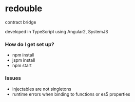 # redouble #

contract bridge

developed in TypeScript using Angular2, SystemJS

### How do I get set up? ###

* npm install
* jspm install
* npm start

### Issues

* injectables are not singletons
* runtime errors when binding to functions or es5 properties

